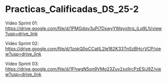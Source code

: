 # Practicas_Calificadas_DS_25-2
Video Sprint 01: https://drive.google.com/file/d/1PMGdqv3uPi7DswyYWqyxItrq_iLq9L1j/view?usp=drive_link

Video Sprint 02: https://drive.google.com/file/d/1zpkQ5pCCatIL2le182K33TnSzBHcrVCP/view?usp=drive_link

Video Sprint 03: https://drive.google.com/file/d/1FhwgN5on9VMg23Zuy2xxIlrcPzESjJ9Z/view?usp=drive_link
